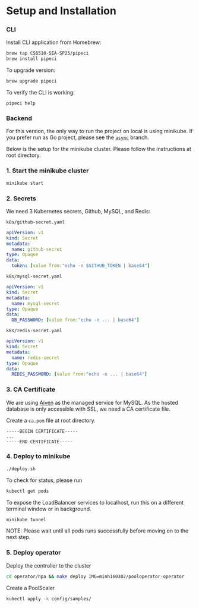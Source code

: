 # Setup and Installation

### CLI

Install CLI application from Homebrew:

```bash
brew tap CS6510-SEA-SP25/pipeci
brew install pipeci
```

To upgrade version:

```bash
brew upgrade pipeci
```

To verify the CLI is working:

```shell
pipeci help
```

### Backend

For this version, the only way to run the project on local is using minikube. If you prefer run as Go project, please see the [`async`](https://github.com/CS6510-SEA-SP25/t3-cicd/tree/async) branch.

Below is the setup for the minikube cluster. Please follow the instructions at root directory.

### 1. Start the minikube cluster

```bash
minikube start
```

### 2. Secrets

We need 3 Kubernetes secrets, Github, MySQL, and Redis:

`k8s/github-secret.yaml`

```yaml
apiVersion: v1
kind: Secret
metadata:
  name: github-secret
type: Opaque
data:
  token: [value from:"echo -n $GITHUB_TOKEN | base64"]
```

`k8s/mysql-secret.yaml`

```yaml
apiVersion: v1
kind: Secret
metadata:
  name: mysql-secret
type: Opaque
data:
  DB_PASSWORD: [value from:"echo -n ... | base64"]
```

`k8s/redis-secret.yaml`

```yaml
apiVersion: v1
kind: Secret
metadata:
  name: redis-secret
type: Opaque
data:
  REDIS_PASSWORD: [value from:"echo -n ... | base64"]
```

### 3. CA Certificate

We are using [Aiven](https://aiven.io/mysql) as the managed service for MySQL. As the hosted database is only accessible with SSL, we need a CA certificate file.

Create a `ca.pem` file at root directory.

```text
-----BEGIN CERTIFICATE-----
...
-----END CERTIFICATE-----
```

### 4. Deploy to minikube

```bash
./deploy.sh
```

To check for status, please run

```bash
kubectl get pods
```

To expose the LoadBalancer services to localhost, run this on a different terminal window or in background.

```bash
minikube tunnel
```

NOTE: Please wait until all pods runs successfully before moving on to the next step.

### 5. Deploy operator


Deploy the controller to the cluster

```bash
cd operator/hpa && make deploy IMG=minh160302/pooloperator-operator
```

Create a PoolScaler

```bash
kubectl apply -k config/samples/
```

